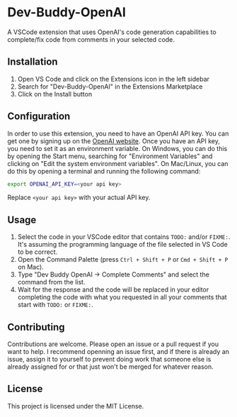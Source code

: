 # Dev-Buddy-OpenAI

A VSCode extension that uses OpenAI's code generation capabilities to complete/fix code from comments in your selected code.

## Installation

1. Open VS Code and click on the Extensions icon in the left sidebar
2. Search for "Dev-Buddy-OpenAI" in the Extensions Marketplace
3. Click on the Install button

## Configuration

In order to use this extension, you need to have an OpenAI API key. You can get one by signing up on the [OpenAI website](https://beta.openai.com/signup/). Once you have an API key, you need to set it as an environment variable. On Windows, you can do this by opening the Start menu, searching for "Environment Variables" and clicking on "Edit the system environment variables". On Mac/Linux, you can do this by opening a terminal and running the following command:

```bash
export OPENAI_API_KEY=<your api key>
```

Replace `<your api key>` with your actual API key.

## Usage

1. Select the code in your VSCode editor that contains `TODO:` and/or `FIXME:`. It's assuming the programming language of the file selected in VS Code to be correct.
2. Open the Command Palette (press `Ctrl + Shift + P` or `Cmd + Shift + P` on Mac).
3. Type "Dev Buddy OpenAI -> Complete Comments" and select the command from the list.
4. Wait for the response and the code will be replaced in your editor completing the code with what you requested in all your comments that start with `TODO:` or `FIXME:`.

## Contributing

Contributions are welcome. Please open an issue or a pull request if you want to help.
I recommend openning an issue first, and if there is already an issue, assign it to yourself to prevent doing work that someone else is already assigned for or that just won't be merged for whatever reason.

## License

This project is licensed under the MIT License.
